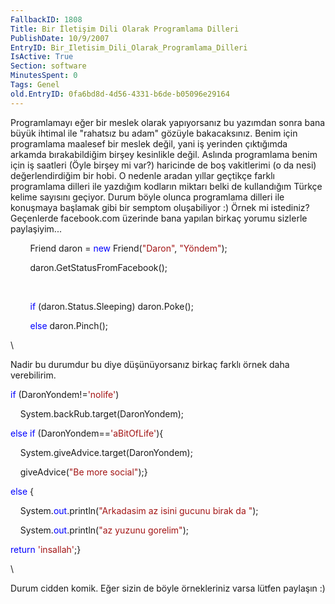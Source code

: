 ```yaml
---
FallbackID: 1808
Title: Bir İletişim Dili Olarak Programlama Dilleri
PublishDate: 10/9/2007
EntryID: Bir_Iletisim_Dili_Olarak_Programlama_Dilleri
IsActive: True
Section: software
MinutesSpent: 0
Tags: Genel
old.EntryID: 0fa6bd8d-4d56-4331-b6de-b05096e29164
---
```

Programlamayı eğer bir meslek olarak yapıyorsanız bu yazımdan sonra bana
büyük ihtimal ile "rahatsız bu adam" gözüyle bakacaksınız. Benim için
programlama maalesef bir meslek değil, yani iş yerinden çıktığımda
arkamda bırakabildiğim birşey kesinlikle değil. Aslında programlama
benim için iş saatleri (Öyle birşey mi var?) haricinde de boş
vakitlerimi (o da nesi) değerlendirdiğim bir hobi. O nedenle aradan
yıllar geçtikçe farklı programlama dilleri ile yazdığım kodların miktarı
belki de kullandığım Türkçe kelime sayısını geçiyor. Durum böyle olunca
programlama dilleri ile konuşmaya başlamak gibi bir semptom oluşabiliyor
:) Örnek mi istediniz? Geçenlerde facebook.com üzerinde bana yapılan
birkaç yorumu sizlerle paylaşiyim...

        Friend daron = <span style="color: blue;">new</span>
Friend(<span style="color: #a31515;">"Daron"</span>, <span
style="color: #a31515;">"Yöndem"</span>);

        daron.GetStatusFromFacebook();

 

        <span style="color: blue;">if</span> (daron.Status.Sleeping)
daron.Poke();

        <span style="color: blue;">else</span> daron.Pinch();

\

Nadir bu durumdur bu diye düşünüyorsanız birkaç farklı örnek daha
verebilirim.

<span style="color: blue;">if</span> (DaronYondem!=<span
style="color: #a31515;">'nolife'</span>)

    System.backRub.target(DaronYondem);

<span style="color: blue;">else</span> <span
style="color: blue;">if</span> (DaronYondem==<span
style="color: #a31515;">'aBitOfLife'</span>){

    System.giveAdvice.target(DaronYondem);

    giveAdvice(<span style="color: #a31515;">"Be more social"</span>);}

<span style="color: blue;">else</span> {

    System.<span style="color: blue;">out</span>.println(<span
style="color: #a31515;">"Arkadasim az isini gucunu birak da "</span>);

    System.<span style="color: blue;">out</span>.println(<span
style="color: #a31515;">"az yuzunu gorelim"</span>);

<span style="color: blue;">return</span> <span
style="color: #a31515;">'insallah'</span>;}

\

Durum cidden komik. Eğer sizin de böyle örnekleriniz varsa lütfen
paylaşın :)


